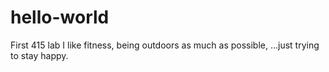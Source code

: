 # hello-world
First 415 lab
I like fitness, being outdoors as much as possible, ...just trying to stay happy. 
